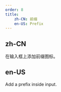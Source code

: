 ```yaml
---
order: 8
title:
    zh-CN: 前缀
    en-US: Prefix
---
```


## zh-CN

在输入框上添加前缀图标。

## en-US

Add a prefix inside input.
